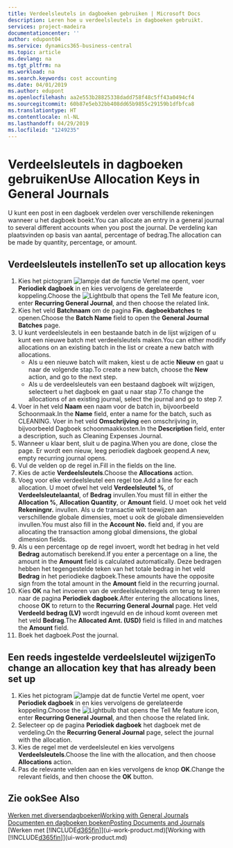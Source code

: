 ```yaml
---
title: Verdeelsleutels in dagboeken gebruiken | Microsoft Docs
description: Leren hoe u verdeelsleutels in dagboeken gebruikt.
services: project-madeira
documentationcenter: ''
author: edupont04
ms.service: dynamics365-business-central
ms.topic: article
ms.devlang: na
ms.tgt_pltfrm: na
ms.workload: na
ms.search.keywords: cost accounting
ms.date: 04/01/2019
ms.author: edupont
ms.openlocfilehash: aa2e553b28825338dadd758f48c5ff43a0494cf4
ms.sourcegitcommit: 60b87e5eb32bb408dd65b9855c29159b1dfbfca8
ms.translationtype: HT
ms.contentlocale: nl-NL
ms.lasthandoff: 04/29/2019
ms.locfileid: "1249235"
---
```

# <a name="use-allocation-keys-in-general-journals"></a><span data-ttu-id="949f0-103">Verdeelsleutels in dagboeken gebruiken</span><span class="sxs-lookup"><span data-stu-id="949f0-103">Use Allocation Keys in General Journals</span></span>
<span data-ttu-id="949f0-104">U kunt een post in een dagboek verdelen over verschillende rekeningen wanneer u het dagboek boekt.</span><span class="sxs-lookup"><span data-stu-id="949f0-104">You can allocate an entry in a general journal to several different accounts when you post the journal.</span></span> <span data-ttu-id="949f0-105">De verdeling kan plaatsvinden op basis van aantal, percentage of bedrag.</span><span class="sxs-lookup"><span data-stu-id="949f0-105">The allocation can be made by quantity, percentage, or amount.</span></span>

## <a name="to-set-up-allocation-keys"></a><span data-ttu-id="949f0-106">Verdeelsleutels instellen</span><span class="sxs-lookup"><span data-stu-id="949f0-106">To set up allocation keys</span></span>
1. <span data-ttu-id="949f0-107">Kies het pictogram ![lampje dat de functie Vertel me opent](media/ui-search/search_small.png "Vertel me wat u wilt doen"), voer **Periodiek dagboek** in en kies vervolgens de gerelateerde koppeling.</span><span class="sxs-lookup"><span data-stu-id="949f0-107">Choose the ![Lightbulb that opens the Tell Me feature](media/ui-search/search_small.png "Tell me what you want to do") icon, enter **Recurring General Journal**, and then choose the related link.</span></span>
2. <span data-ttu-id="949f0-108">Kies het veld **Batchnaam** om de pagina **Fin. dagboekbatches** te openen.</span><span class="sxs-lookup"><span data-stu-id="949f0-108">Choose the **Batch Name** field to open the **General Journal Batches** page.</span></span>
3. <span data-ttu-id="949f0-109">U kunt verdeelsleutels in een bestaande batch in de lijst wijzigen of u kunt een nieuwe batch met verdeelsleutels maken.</span><span class="sxs-lookup"><span data-stu-id="949f0-109">You can either modify allocations on an existing batch in the list or create a new batch with allocations.</span></span>
   * <span data-ttu-id="949f0-110">Als u een nieuwe batch wilt maken, kiest u de actie **Nieuw** en gaat u naar de volgende stap.</span><span class="sxs-lookup"><span data-stu-id="949f0-110">To create a new batch, choose the **New** action, and go to the next step.</span></span>
   * <span data-ttu-id="949f0-111">Als u de verdeelsleutels van een bestaand dagboek wilt wijzigen, selecteert u het dagboek en gaat u naar stap 7.</span><span class="sxs-lookup"><span data-stu-id="949f0-111">To change the allocations of an existing journal, select the journal and go to step 7.</span></span>    
4. <span data-ttu-id="949f0-112">Voer in het veld **Naam** een naam voor de batch in, bijvoorbeeld Schoonmaak.</span><span class="sxs-lookup"><span data-stu-id="949f0-112">In the **Name** field, enter a name for the batch, such as CLEANING.</span></span> <span data-ttu-id="949f0-113">Voer in het veld **Omschrijving** een omschrijving in, bijvoorbeeld Dagboek schoonmaakkosten.</span><span class="sxs-lookup"><span data-stu-id="949f0-113">In the **Description** field, enter a description, such as Cleaning Expenses Journal.</span></span>
5. <span data-ttu-id="949f0-114">Wanneer u klaar bent, sluit u de pagina.</span><span class="sxs-lookup"><span data-stu-id="949f0-114">When you are done, close the page.</span></span> <span data-ttu-id="949f0-115">Er wordt een nieuw, leeg periodiek dagboek geopend.</span><span class="sxs-lookup"><span data-stu-id="949f0-115">A new, empty recurring journal opens.</span></span>
6. <span data-ttu-id="949f0-116">Vul de velden op de regel in.</span><span class="sxs-lookup"><span data-stu-id="949f0-116">Fill in the fields on the line.</span></span>
7. <span data-ttu-id="949f0-117">Kies de actie **Verdeelsleutels**.</span><span class="sxs-lookup"><span data-stu-id="949f0-117">Choose the **Allocations** action.</span></span>
8. <span data-ttu-id="949f0-118">Voeg voor elke verdeelsleutel een regel toe.</span><span class="sxs-lookup"><span data-stu-id="949f0-118">Add a line for each allocation.</span></span> <span data-ttu-id="949f0-119">U moet ofwel het veld **Verdeelsleutel %**, of **Verdeelsleutelaantal**, of **Bedrag** invullen.</span><span class="sxs-lookup"><span data-stu-id="949f0-119">You must fill in either the **Allocation %**, **Allocation Quantity**, or **Amount** field.</span></span> <span data-ttu-id="949f0-120">U moet ook het veld **Rekeningnr.** invullen. Als u de transactie wilt toewijzen aan verschillende globale dimensies, moet u ook de globale dimensievelden invullen.</span><span class="sxs-lookup"><span data-stu-id="949f0-120">You must also fill in the **Account No.** field and, if you are allocating the transaction among global dimensions, the global dimension fields.</span></span>
9. <span data-ttu-id="949f0-121">Als u een percentage op de regel invoert, wordt het bedrag in het veld **Bedrag** automatisch berekend.</span><span class="sxs-lookup"><span data-stu-id="949f0-121">If you enter a percentage on a line, the amount in the **Amount** field is calculated automatically.</span></span> <span data-ttu-id="949f0-122">Deze bedragen hebben het tegengestelde teken van het totale bedrag in het veld **Bedrag** in het periodieke dagboek.</span><span class="sxs-lookup"><span data-stu-id="949f0-122">These amounts have the opposite sign from the total amount in the **Amount** field in the recurring journal.</span></span>
10. <span data-ttu-id="949f0-123">Kies **OK** na het invoeren van de verdeelsleutelregels om terug te keren naar de pagina **Periodiek dagboek**.</span><span class="sxs-lookup"><span data-stu-id="949f0-123">After entering the allocations lines, choose **OK** to return to the **Recurring General Journal** page.</span></span> <span data-ttu-id="949f0-124">Het veld **Verdeeld bedrag (LV)** wordt ingevuld en de inhoud komt overeen met het veld **Bedrag**.</span><span class="sxs-lookup"><span data-stu-id="949f0-124">The **Allocated Amt. (USD)** field is filled in and matches the **Amount** field.</span></span>
11. <span data-ttu-id="949f0-125">Boek het dagboek.</span><span class="sxs-lookup"><span data-stu-id="949f0-125">Post the journal.</span></span>

## <a name="to-change-an-allocation-key-that-has-already-been-set-up"></a><span data-ttu-id="949f0-126">Een reeds ingestelde verdeelsleutel wijzigen</span><span class="sxs-lookup"><span data-stu-id="949f0-126">To change an allocation key that has already been set up</span></span>
1. <span data-ttu-id="949f0-127">Kies het pictogram ![lampje dat de functie Vertel me opent](media/ui-search/search_small.png "Vertel me wat u wilt doen"), voer **Periodiek dagboek** in en kies vervolgens de gerelateerde koppeling.</span><span class="sxs-lookup"><span data-stu-id="949f0-127">Choose the ![Lightbulb that opens the Tell Me feature](media/ui-search/search_small.png "Tell me what you want to do") icon, enter **Recurring General Journal**, and then choose the related link.</span></span>
2. <span data-ttu-id="949f0-128">Selecteer op de pagina **Periodiek dagboek** het dagboek met de verdeling.</span><span class="sxs-lookup"><span data-stu-id="949f0-128">On the **Recurring General Journal** page, select the journal with the allocation.</span></span>
3. <span data-ttu-id="949f0-129">Kies de regel met de verdeelsleutel en kies vervolgens **Verdeelsleutels**.</span><span class="sxs-lookup"><span data-stu-id="949f0-129">Choose the line with the allocation, and then choose **Allocations** action.</span></span>
4. <span data-ttu-id="949f0-130">Pas de relevante velden aan en kies vervolgens de knop **OK**.</span><span class="sxs-lookup"><span data-stu-id="949f0-130">Change the relevant fields, and then choose the **OK** button.</span></span>

## <a name="see-also"></a><span data-ttu-id="949f0-131">Zie ook</span><span class="sxs-lookup"><span data-stu-id="949f0-131">See Also</span></span>
[<span data-ttu-id="949f0-132">Werken met diversendagboeken</span><span class="sxs-lookup"><span data-stu-id="949f0-132">Working with General Journals</span></span>](ui-work-general-journals.md)  
[<span data-ttu-id="949f0-133">Documenten en dagboeken boeken</span><span class="sxs-lookup"><span data-stu-id="949f0-133">Posting Documents and Journals</span></span>](ui-post-documents-journals.md)  
<span data-ttu-id="949f0-134">[Werken met [!INCLUDE[d365fin](includes/d365fin_md.md)]](ui-work-product.md)</span><span class="sxs-lookup"><span data-stu-id="949f0-134">[Working with [!INCLUDE[d365fin](includes/d365fin_md.md)]](ui-work-product.md)</span></span>
